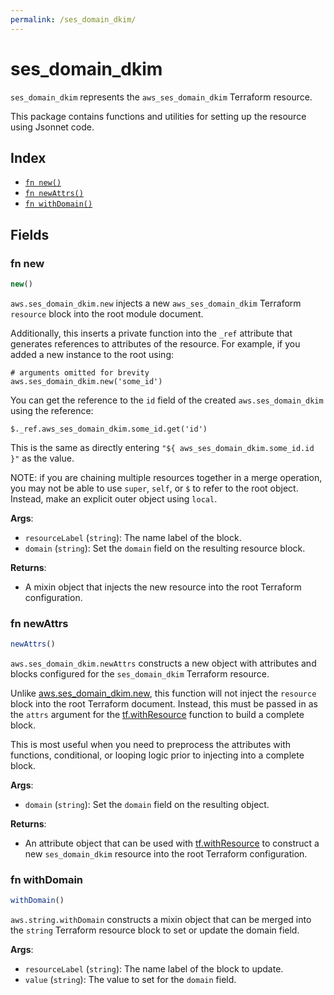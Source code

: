 ```yaml
---
permalink: /ses_domain_dkim/
---
```


# ses_domain_dkim

`ses_domain_dkim` represents the `aws_ses_domain_dkim` Terraform resource.



This package contains functions and utilities for setting up the resource using Jsonnet code.


## Index

* [`fn new()`](#fn-new)
* [`fn newAttrs()`](#fn-newattrs)
* [`fn withDomain()`](#fn-withdomain)

## Fields

### fn new

```ts
new()
```


`aws.ses_domain_dkim.new` injects a new `aws_ses_domain_dkim` Terraform `resource`
block into the root module document.

Additionally, this inserts a private function into the `_ref` attribute that generates references to attributes of the
resource. For example, if you added a new instance to the root using:

    # arguments omitted for brevity
    aws.ses_domain_dkim.new('some_id')

You can get the reference to the `id` field of the created `aws.ses_domain_dkim` using the reference:

    $._ref.aws_ses_domain_dkim.some_id.get('id')

This is the same as directly entering `"${ aws_ses_domain_dkim.some_id.id }"` as the value.

NOTE: if you are chaining multiple resources together in a merge operation, you may not be able to use `super`, `self`,
or `$` to refer to the root object. Instead, make an explicit outer object using `local`.

**Args**:
  - `resourceLabel` (`string`): The name label of the block.
  - `domain` (`string`): Set the `domain` field on the resulting resource block.

**Returns**:
- A mixin object that injects the new resource into the root Terraform configuration.


### fn newAttrs

```ts
newAttrs()
```


`aws.ses_domain_dkim.newAttrs` constructs a new object with attributes and blocks configured for the `ses_domain_dkim`
Terraform resource.

Unlike [aws.ses_domain_dkim.new](#fn-new), this function will not inject the `resource`
block into the root Terraform document. Instead, this must be passed in as the `attrs` argument for the
[tf.withResource](https://github.com/tf-libsonnet/core/tree/main/docs#fn-withresource) function to build a complete block.

This is most useful when you need to preprocess the attributes with functions, conditional, or looping logic prior to
injecting into a complete block.

**Args**:
  - `domain` (`string`): Set the `domain` field on the resulting object.

**Returns**:
  - An attribute object that can be used with [tf.withResource](https://github.com/tf-libsonnet/core/tree/main/docs#fn-withresource) to construct a new `ses_domain_dkim` resource into the root Terraform configuration.


### fn withDomain

```ts
withDomain()
```

`aws.string.withDomain` constructs a mixin object that can be merged into the `string`
Terraform resource block to set or update the domain field.



**Args**:
  - `resourceLabel` (`string`): The name label of the block to update.
  - `value` (`string`): The value to set for the `domain` field.
